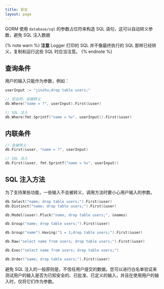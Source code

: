 ```yaml
---
title: 安全
layout: page
---
```


GORM 使用 `database/sql` 的参数占位符来构造 SQL 语句，这可以自动转义参数，避免 SQL 注入数据

{% note warn %}
**注意** Logger 打印的 SQL 并不像最终执行的 SQL 那样已经转义，复制和运行这些 SQL 时应当注意。
{% endnote %}

## 查询条件

用户的输入只能作为参数，例如：

```go
userInput := "jinzhu;drop table users;"

// 安全的，会被转义
db.Where("name = ?", userInput).First(&user)

// SQL 注入
db.Where(fmt.Sprintf("name = %v", userInput)).First(&user)
```

## 内联条件

```go
// 会被转义
db.First(&user, "name = ?", userInput)

// SQL 注入
db.First(&user, fmt.Sprintf("name = %v", userInput))
```

## SQL 注入方法

为了支持某些功能，一些输入不会被转义，调用方法时要小心用户输入的参数。

```go
db.Select("name; drop table users;").First(&user)
db.Distinct("name; drop table users;").First(&user)

db.Model(&user).Pluck("name; drop table users;", &names)

db.Group("name; drop table users;").First(&user)

db.Group("name").Having("1 = 1;drop table users;").First(&user)

db.Raw("select name from users; drop table users;").First(&user)

db.Exec("select name from users; drop table users;")

db.Order("name; drop table users;").First(&user)
```

避免 SQL 注入的一般原则是，不信任用户提交的数据。您可以进行白名单验证来测试用户的输入是否为已知安全的、已批准、已定义的输入，并且在使用用户的输入时，仅将它们作为参数。
